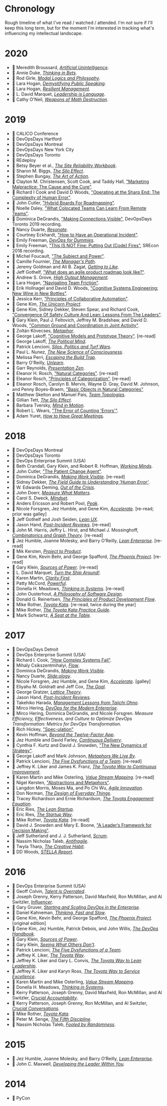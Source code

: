 # Chronology

Rough timeline of what I've read / watched / attended.
I'm not sure if I'll keep this long term, but for the moment I'm interested
in tracking what's influencing my intellectual landscape.

# 2020

* :green_book: Meredith Broussard,
  [_Artificial Unintelligence_](bibliography/books.md/#broussard-2018).
* :green_book: Annie Duke,
  [_Thinking in Bets_](bibliography/books.md/#duke-2018).
* :green_book: Rod Girle,
  [_Modal Logics and Philosophy_](bibliography/books.md/#girle-2009).
* :green_book: Lara Hogan,
  [_Demystifying Public Speaking_](bibliography/books.md/#hogan-2016).
* :green_book: Lara Hogan,
  [_Resilient Management_](bibliography/books.md/#hogan-2019).
* :green_book: L. David Marquet,
  [_Leadership is Language_](bibliography/books.md/#marquet-2020).
* :green_book: Cathy O'Neil,
  [_Weapons of Math Destruction_](bibliography/books.md/#oneil-2016).

# 2019

* :microphone: CALICO Conference
* :microphone: DevOpsDays Hartford
* :microphone: DevOpsDays Montreal
* :microphone: DevOpsDays New York City
* :microphone: DevOpsDays Toronto
* :microphone: REdeploy
* :green_book: Betsy Beyer et al.,
  [_The Site Reliability Workbook_](bibliography/books.md/#beyer-murphy-rensin-kawahara-thorne-2018).
* :green_book: Sharon M. Biggs,
  [_The Silo Effect_](bibliography/books.md/#biggs-2105).
* :green_book: Stephen Bungay,
  [_The Art of Action_](bibliography/books.md/#bungay-2011).
* :page_with_curl: Clayton M. Christensen, Scott Cook, and Taddy Hall,
  ["Marketing Malpractice: The Cause and the Cure"](bibliography/papers_posts_other.md/#christensen-cook-hall-2005).
* :page_with_curl: Richard I Cook and David D Woods,
  ["Operating at the Sharp End: The Complexity of Human Error"](bibliography/papers_posts_other.md/#cook-woods-1994).
* :page_with_curl: John Cutler,
  ["Hybrid Boards For Roadmapping"](bibliography/papers_posts_other.md/#cutler-2019).
* :movie_camera: Noelle Daley,
  ["What Colocated Teams Can Learn From Remote Teams"](bibliography/conference_talks.md/#daley-2019).
* :movie_camera: Dominica DeGrandis,
  ["Making Connections Visible"](bibliography/conference_talks.md/#degrandis-2018),
  DevOpsDays Toronto 2019 recording.
* :green_book: Nancy Duarte,
  [_Resonate_](bibliography/books.md/#duarte-2010).
* :movie_camera: Courtney Eckhardt,
  ["How to Have an Operational Incident"](bibliography/conference_talks.md/#eckhardt-2019).
* :green_book: Emily Freeman,
  [_DevOps for Dummies_](bibliography/books.md/#freeman-2019).
* :movie_camera: Emily Freeman,
  ["This IS NOT Fine: Putting Out (Code) Fires"](bibliography/conference_talks.md/#freeman-2018),
  SREcon 2018 recording.
* :page_with_curl: Michel Foucault,
  ["The Subject and Power"](bibliography/papers_posts_other.md/#foucault-1982).
* :green_book: Camille Fournier,
  [_The Manager's Path_](bibliography/books.md/#fournier-2017).
* :green_book: Jeremy Goldman and Ali B. Zagat,
  [_Getting to Like_](bibliography/books.md/#goldman-zagat-2016).
* :page_with_curl: Jeff Gothelf,
  ["What does an agile product roadmap look like?"](bibliography/papers_posts_other.md/#gothelf-2018).
* :green_book: Andrew S. Grove,
  [_High Output Management_](bibliography/books.md/#grove-2015).
* :movie_camera: Lara Hogan,
  ["Navigating Team Friction"](bibliography/conference_talks.md/#hogan-2019).
* :page_with_curl: Erik Hollnagel and David D. Woods,
  ["Cognitive Systems Engineering: New Wine in New Bottles"](bibliography/papers_posts_other.md/#hollnagel-woods-1983).
* :page_with_curl: Jessica Kerr,
  ["Principles of Collaborative Automation"](bibliography/papers_posts_other.md/#kerr-2019).
* :green_book: Gene Kim,
  [_The Unicorn Project_](bibliography/books.md/#kim-2019).
* :movie_camera: Gene Kim, Sidney Dekker, Steven Spear, and Richard Cook,
  ["Convergence Of Safety Culture And Lean: Lessons From The Leaders"](bibliography/conference_talks.md/#kim-dekker-spear-cook-2017).
* :page_with_curl: Gary Klein, Paul J. Feltovich, Jeffrey M. Bradshaw, and David D. Woods,
  ["Common Ground and Coordination in Joint Activity"](bibliography/papers_posts_other.md/#klein-feltovich-bradshaw-woods-2005).
* :green_book: Zoltán Kövecses,
  [_Metaphor_](bibliography/books.md/#kovecses-2010).
* :page_with_curl: George Lakoff,
  ["Cognitive Models and Prototype Theory"](bibliography/papers_posts_other.md/#lakoff-1987).
  [re-read]
* :green_book: George Lakoff,
  [_The Political Mind_](bibliography/books.md/#lakoff-2008).
* :green_book: Patrick Lencioni,
  [_Silos, Politics and Turf Wars_](bibliography/books.md/#lencioni-2006).
* :green_book: Paul L. Nunez,
  [_The New Science of Consciousness_](bibliography/books.md/#nunez-2016).
* :green_book: Melissa Perri,
  [_Escaping the Build Trap_](bibliography/books.md/#perri-2019).
* :green_book: Barry O'Reilly,
  [_Unlearn_](bibliography/books.md/#oreilly-2019).
* :green_book: Garr Reynolds,
  [_Presentation Zen_](bibliography/books.md/reynolds-2012).
* :page_with_curl: Eleanor H. Rosch,
  ["Natural Categories"](bibliography/papers_posts_other.md/#rosch-1973).
  [re-read]
* :page_with_curl: Eleanor Rosch,
  ["Principles of Categorization"](bibliography/papers_posts_other.md/#rosch-1978).
  [re-read]
* :page_with_curl: Eleanor Rosch, Carolyn B. Mervis, Wayne D. Gray, David M. Johnson, and Penny Boyes-Braem,
  ["Basic Objects in Natural Categories"](bibliography/papers_posts_other.md/#rosch-mervis-gray-johnson-boyes-braem-1976")
* :green_book: Matthew Skelton and Manuel Pais,
  [_Team Topologies_](bibliography/books.md/#skelton-pais-2019).
* :green_book: Gillian Tett,
  [_The Silo Effect_](bibliography/books.md/#tett-2015).
* :green_book: Barbara Tversky,
  [_Mind in Motion_](bibliography/books.md/#tversky-2019).
* :page_with_curl: Robert L. Wears,
  ["The Error of Counting 'Errors'"](bibliography/papers_posts_other.md/#wears-2008).
* :green_book: Adam Yuret,
  [_How to Have Great Meetings_](bibliography/books.md/#yuret-2016).

# 2018

* :microphone: DevOpsDays Montreal
* :microphone: DevOpsDays Toronto
* :microphone: DevOps Enterprise Summit (USA)
* :green_book: Beth Crandall, Gary Klein, and Robert R. Hoffman,
  [_Working Minds_](bibliography/books.md/#crandall-klein-hoffman-2006).
* :page_with_curl: John Cutler,
  ["The Patient Change Agent"](bibliography/papers_posts_other.md/#cutler-2018).
* :green_book: Dominica DeGrandis,
  [_Making Work Visible_](bibliography/books.md/#degrandis-2017).
  [re-read]
* :green_book: Sidney Dekker,
  [_The Field Guide to Understanding 'Human Error'_](bibliography/books.md/#dekker-2014).
* :green_book: W. Edwards Deming,
  [_Out of the Crisis_](bibliography/books.md/#deming-2000).
* :green_book: John Doerr,
  [_Measure What Matters_](bibliography/books.md/#doerr-2018).
* :green_book: Carol S. Dweck,
  [_Mindset_](bibliography/books.md/#dweck-2016).
* :green_book: Anders Ericsson and Robert Pool,
  [_Peak_](bibliography/books.md/#ericsson-pool-2016).
* :green_book: Nicole Forsgren, Jez Humble, and Gene Kim,
  [_Accelerate_](bibliography/books.md/#forsgren-humble-kim-2018).
  [re-read; prior was galley]
* :green_book: Jeff Gothelf and Josh Seiden,
  [_Lean UX_](bibliography/books.md/#gothelf-seiden-2016).
* :green_book: Jason Hand,
  [_Post-Incident Reviews_](bibliography/books.md/#hand-2017).
  [re-read]
* :green_book: John M. Harris, Jeffry L. Hirst, and Michael J. Mossinghoff,
  [_Combinatorics and Graph Theory_](bibliography/books.md/#harris-hirst-mossinghoff-2000).
  [re-read]
* :green_book: Jez Humble, Joanne Molesky, and Barry O’Reilly,
  [_Lean Enterprise_](bibliography/books.md/#humble-molesky-oreilly-2015).
  [re-read]
* :green_book: Mik Kersten,
  [_Project to Product_](bibliography/books.md/#kersten-2018).
* :green_book: Gene Kim, Kevin Behr, and George Spafford,
  [_The Phoenix Project_](bibliography/books.md/#kim-behr-spafford-2018).
  [re-read]
* :green_book: Gary Klein,
  [_Sources of Power_](bibliography/books.md/#klein-1998).
  [re-read]
* :green_book: L. David Marquet,
  [_Turn the Ship Around!_](bibliography/books.md/#marquet-2012).
* :green_book: Karen Martin,
  [_Clarity First_](bibliography/books.md/"#martin-2018).
* :green_book: Patty McCord,
  [_Powerful_](bibliography/books.md/#mccord-2017).
* :green_book: Donella H. Meadows,
  [_Thinking in Systems_](bibliography/books.md/#meadows-2008).
  [re-read]
* :green_book: John Ousterhout,
  [_A Philosophy of Software Design_](bibliography/books.md/#ousterhout-2018).
* :green_book: Donald G. Reinertsen,
  [_The Principles of Product Development Flow_](bibliography/books.md/#reinertsen-2009).
* :green_book: Mike Rother,
  [_Toyota Kata_](bibliography/books.md/#rother-2010).
  [re-read, twice during the year]
* :green_book: Mike Rother,
  [_The Toyota Kata Practice Guide_](bibliography/books.md/#rother-2018).
* :green_book: Mark Schwartz,
  [_A Seat at the Table_](bibliography/books.md/#schwartz-2017).

# 2017

* :microphone: DevOpsDays Detroit
* :microphone: DevOps Enterprise Summit (USA)
* :page_with_curl: Richard I. Cook,
  ["How Complex Systems Fail"](bibliography/papers_posts_other.md/#cook-2000).
* :green_book: Mihaly Csikszentmihalyi,
  [_Flow_](bibliography/books.md/#csikszentmihalyi-1990).
* :green_book: Dominica DeGrandis,
  [_Making Work Visible_](bibliography/books.md/#degrandis-2017).
* :green_book: Nancy Duarte,
  [_Slide:ology_](bibliography/books.md/#duarte-2008).
* :green_book: Nicole Forsgren, Jez Humble, and Gene Kim,
  [_Accelerate_](bibliography/books.md/#forsgren-humble-kim-2018).
  [galley]
* :green_book: Eliyahu M. Goldratt and Jeff Cox,
  [_The Goal_](bibliography/books.md/#goldratt-cox-2014).
* :green_book: George Gratzer,
  [_Lattice Theory_](bibliography/books.md/#gratzer-1999).
* :green_book: Jason Hand,
  [_Post-Incident Reviews_](bibliography/books.md/#hand-2017).
* :green_book: Takehiko Harada,
  [_Management Lessons from Taiichi Ohno_](bibliography/books.md/#harada-2015).
* :green_book: Mirco Hering,
  [_DevOps for the Modern Enterprise_](bibliography/books.md/#hering-2017).
* :page_with_curl: Mirco Hering, Dominica DeGrandis, and Nicole Forsgren. _Measure Efficiency, Effectiveness, and Culture to Optimize DevOps Transformation: Metrics for DevOps Transformation_.
* :movie_camera: Rich Hickey,
  ["Spec-ulation"](bibliography/conference_talks.md/#hickey-2016)
* :green_book: Kevin Hoffman,
  [_Beyond the Twelve-Factor App_](bibliography/books.md/#hoffman-2016).
* :green_book: Jez Humble and David Farley,
  [_Continuous Delivery_](bibliography/books.md/#humble-farley-2011).
* :page_with_curl: Cynthia F. Kurtz and David J. Snowden,
  ["The New Dynamics of Strategy"](bibliography/papers_posts_other.md/#kurtz-snowden-2003).
* :green_book: George Lakoff and Mark Johnson,
  [_Metaphors We Live By_](bibliography/books.md/#lakoff-johnson-1980).
* :green_book: Patrick Lencioni,
  [_The Five Dysfunctions of a Team_](bibliography/books.md/#lencioni-2002).
  [re-read]
* :green_book: Jeffrey K. Liker and James K. Franz,
  [_The Toyota Way to Continuous Improvement_](bibliography/books.md/#liker-franz-2011).
* :green_book: Karen Martin and Mike Osterling,
  [_Value Stream Mapping_](bibliography/books.md/#martin-osterling-2014).
  [re-read]
* :movie_camera: Nigel Kersten,
  ["Abstractions and Metaphors"](bibliography/conference_talks.md/#kersten-2016).
* :green_book: Langdon Morris, Moses Ma, and Po Chi Wu,
  [_Agile Innovation_](bibliography/books.md/#morris-ma-wu-2014).
* :green_book: Don Norman,
  [_The Design of Everyday Things_](bibliography/books.md/#norman-2013).
* :green_book: Tracey Richardson and Ernie Richardson,
  [_The Toyota Engagement Equation_](bibliography/books.md/#richardson-richardson-2017).
* :green_book: Eric Ries,
  [_The Lean Startup_](bibliography/books.md/#ries-2011).
* :green_book: Eric Ries,
  [_The Startup Way_](bibliography/books.md/#ries-2017).
* :green_book: Mike Rother,
  [_Toyota Kata_](bibliography/books.md/#rother-2010).
  [re-read]
* :page_with_curl: David J. Snowden and Mary E. Boone,
  ["A Leader’s Framework for Decision Making"](bibliography/papers_posts_other.md/#snowden-boone-2007).
* :green_book: Jeff Sutherland and J. J. Sutherland,
  [_Scrum_](bibliography/books.md/#sutherland-sutherland-2014).
* :green_book: Nassim Nicholas Taleb,
  [_Antifragile_](bibliography/books.md/#taleb-2012).
* :green_book: Twyla Tharp,
  [_The Creative Habit_](bibliography/books.md/#tharp-2003).
* :page_with_curl: DD Woods,
  [_STELLA Report_](bibliography/papers_posts_other.md/#woods-2017).

# 2016

* :microphone: DevOps Enterprise Summit (USA)
* :green_book: Geoff Colvin,
  [_Talent is Overrated_](bibliography/books.md/#colvin-2008).
* :green_book: Joseph Grenny, Kerry Patterson, David Maxfield, Ron McMillan, and Al Switzler,
  [_Influencer_](bibliography/books.md/#grenny-patterson-maxfield-mcmillan-switzler-2013).
* :green_book: Gary Gruver,
  [_Starting and Scaling DevOps in the Enterprise_](bibliography/books.md/#gruver-2016).
* :green_book: Daniel Kahneman,
  [_Thinking, Fast and Slow_](bibliography/books.md/#kahneman-2011).
* :green_book: Gene Kim, Kevin Behr, and George Spafford,
  [_The Phoenix Project_](bibliography/books.md/#kim-behr-spafford-2018).
  [original edition]
* :green_book: Gene Kim, Jez Humble, Patrick Debois, and John Willis,
  [_The DevOps Handbook_](bibliography/books.md/#kim-humble-debois-willis-2016).
* :green_book: Gary Klein,
  [_Sources of Power_](bibliography/books.md/#klein-1998).
* :green_book: Gary Klein,
  [_Seeing What Others Don't_](bibliography/books.md/#klein-2013).
* :green_book: Patrick Lencioni,
  [_The Five Dysfunctions of a Team_](bibliography/books.md/#lencioni-2002).
* :green_book: Jeffrey K. Liker,
  [_The Toyota Way_](bibliography/books.md/#liker-2004).
* :green_book: Jeffrey K. Liker and Gary L. Convis,
  [_The Toyota Way to Lean Leadership_](bibliography/books.md/#liker-convis-2012).
* :green_book: Jeffrey K. Liker and Karyn Ross,
  [_The Toyota Way to Service Excellence_](bibliography/books.md/#liker-ross-2017).
* :green_book: Karen Martin and Mike Osterling,
  [_Value Stream Mapping_](bibliography/books.md/#martin-osterling-2014).
* :green_book: Donella H. Meadows,
  [_Thinking in Systems_](bibliography/books.md/#meadows-2008).
* :green_book: Kerry Patterson, Joseph Grenny, David Maxfield, Ron McMillan, and Al Switzler,
  [_Crucial Accountability_](bibliography/books.md/#patterson-grenny-maxfield-mcmillan-switzler-2013).
* :green_book: Kerry Patterson, Joseph Grenny, Ron McMillan, and Al Switzler,
  [_Crucial Conversations_](bibliography/books.md/#patterson-grenny-mcmillan-switzler-2012).
* :green_book: Mike Rother,
  [_Toyota Kata_](bibliography/books.md/#rother-2010).
* :green_book: Peter M. Senge,
  [_The Fifth Discipline_](bibliography/books.md/#senge-2006).
* :green_book: Nassim Nicholas Taleb,
  [_Fooled by Randomness_](bibliography/books.md/#taleb-2005).

# 2015

* :green_book: Jez Humble, Joanne Molesky, and Barry O’Reilly,
  [_Lean Enterprise_](bibliography/books.md/#humble-molesky-oreilly-2015).
* :green_book: John C. Maxwell,
  [_Developing the Leader Within You_](bibliography/books.md/#maxwell-1993).

# 2014

* :microphone: PyCon
